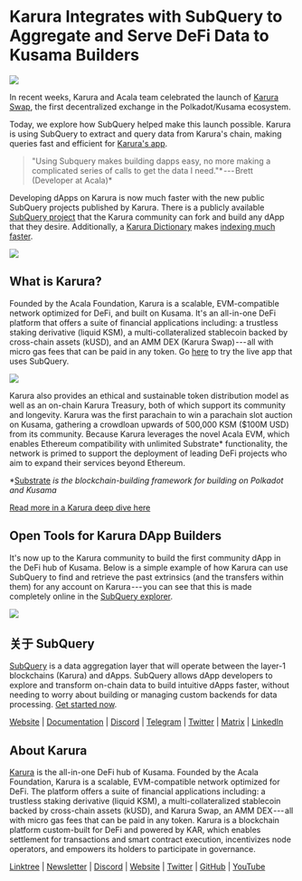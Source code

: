 # Karura Integrates with SubQuery to Aggregate and Serve DeFi Data to Kusama Builders

![](https://cdn-images-1.medium.com/max/1600/0*EBj5be1webNUchfi)

In recent weeks, Karura and Acala team celebrated the launch of [Karura Swap](https://apps.karura.network/), the first decentralized exchange in the Polkadot/Kusama ecosystem.

Today, we explore how SubQuery helped make this launch possible. Karura is using SubQuery to extract and query data from Karura's chain, making queries fast and efficient for [Karura's app](https://apps.karura.network/).

> "Using Subquery makes building dapps easy, no more making a complicated series of calls to get the data I need."* --- Brett (Developer at Acala)*

Developing dApps on Karura is now much faster with the new public SubQuery projects published by Karura. There is a publicly available [SubQuery project](https://explorer.subquery.network/subquery/AcalaNetwork/karura) that the Karura community can fork and build any dApp that they desire. Additionally, a [Karura Dictionary](https://explorer.subquery.network/subquery/AcalaNetwork/karura-dictionary) makes [indexing much faster](https://subquery.medium.com/subquerys-just-got-a-lot-faster-with-the-dictionary-8a7a1447574).

![](https://cdn-images-1.medium.com/max/1600/1*vvI_pI93mhe4kzSNQ2yMoQ.png)

## What is Karura?

Founded by the Acala Foundation, Karura is a scalable, EVM-compatible network optimized for DeFi, and built on Kusama. It's an all-in-one DeFi platform that offers a suite of financial applications including: a trustless staking derivative (liquid KSM), a multi-collateralized stablecoin backed by cross-chain assets (kUSD), and an AMM DEX (Karura Swap) --- all with micro gas fees that can be paid in any token. Go [here](http://apps.karura.network) to try the live app that uses SubQuery.

![](https://cdn-images-1.medium.com/max/1600/0*g174RcFJwJcw2ITS)

Karura also provides an ethical and sustainable token distribution model as well as an on-chain Karura Treasury, both of which support its community and longevity. Karura was the first parachain to win a parachain slot auction on Kusama, gathering a crowdloan upwards of 500,000 KSM ($100M USD) from its community. Because Karura leverages the novel Acala EVM, which enables Ethereum compatibility with unlimited Substrate* functionality, the network is primed to support the deployment of leading DeFi projects who aim to expand their services beyond Ethereum.

*[Substrate](http://substrate.dev/) *is the blockchain-building framework for building on Polkadot and Kusama*

[Read more in a Karura deep dive here](https://medium.com/acalanetwork/countdown-to-karura-a-deep-dive-on-the-defi-hub-of-kusama-410066fc1e1f)

## Open Tools for Karura DApp Builders

It's now up to the Karura community to build the first community dApp in the DeFi hub of Kusama. Below is a simple example of how Karura can use SubQuery to find and retrieve the past extrinsics (and the transfers within them) for any account on Karura --- you can see that this is made completely online in the [SubQuery explorer](https://explorer.subquery.network/subquery/AcalaNetwork/karura).

![](https://cdn-images-1.medium.com/max/1600/0*t6stH0LeQC8M5fSp)

## 关于 SubQuery

[SubQuery](https://subquery.network/) is a data aggregation layer that will operate between the layer-1 blockchains (Karura) and dApps. SubQuery allows dApp developers to explore and transform on-chain data to build intuitive dApps faster, without needing to worry about building or managing custom backends for data processing. [Get started now](https://doc.subquery.network/).

[Website](https://subquery.network/) | [Documentation](https://doc.subquery.network/) | [Discord](https://discord.com/invite/78zg8aBSMG) | [Telegram](https://t.me/subquerynetwork) | [Twitter](https://twitter.com/subquerynetwork) | [Matrix](https://matrix.to/#/#subquery:matrix.org) | [LinkedIn](https://www.linkedin.com/company/subquery)

## About Karura

[Karura](http://acala.network/karura) is the all-in-one DeFi hub of Kusama. Founded by the Acala Foundation, Karura is a scalable, EVM-compatible network optimized for DeFi. The platform offers a suite of financial applications including: a trustless staking derivative (liquid KSM), a multi-collateralized stablecoin backed by cross-chain assets (kUSD), and Karura Swap, an AMM DEX --- all with micro gas fees that can be paid in any token. Karura is a blockchain platform custom-built for DeFi and powered by KAR, which enables settlement for transactions and smart contract execution, incentivizes node operators, and empowers its holders to participate in governance.

[Linktree](http://linktr.ee/karuranetwork) | [Newsletter](https://share.hsforms.com/1X9RxkXk-R62I0VNbATaDXw4h8qc) | [Discord](https://discord.gg/vdbFVCH) | [Website](http://acala.network/karura) | [Twitter](https://twitter.com/KaruraNetwork) | [GitHub](https://github.com/AcalaNetwork/Acala) | [YouTube](http://youtube.com/c/acalanetwork)